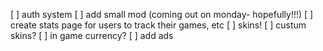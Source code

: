 [ ] auth system
[ ] add small mod (coming out on monday- hopefully!!!)
[ ] create stats page for users to track their games, etc
[ ] skins!
[ ] custum skins?
[ ] in game currency?
[ ] add ads
